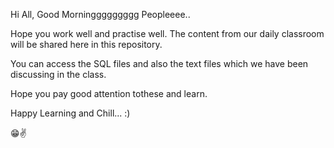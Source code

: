 Hi All, Good Morninggggggggg Peopleeee..

Hope you work well and practise well.
The content from our daily classroom will be shared here in this repository.

You can access the SQL files and also the text files which we have been discussing in the class.

Hope you pay good attention tothese and learn.

Happy Learning and Chill... :)

😁✌️
